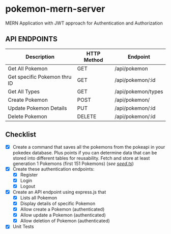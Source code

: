 # pokemon-mern-server
MERN Application with JWT approach for Authentication and Authorization

## API ENDPOINTS    

| Description                  | HTTP Method | Endpoint           |
|------------------------------|-------------|--------------------|
| Get All Pokemon              | GET         | /api/pokemon       |
| Get specific Pokemon thru ID | GET         | /api/pokemon/:id   |
| Get All Types                | GET         | /api/pokemon/types |
| Create Pokemon                | POST         | /api/pokemon/ |
| Update Pokemon Details                | PUT         | /api/pokemon/:id |
| Delete Pokemon                | DELETE         | /api/pokemon/:id |

## Checklist
- [X] Create a command that saves all the pokemons from the pokeapi in your pokedex
database. Plus points if you can determine data that can be stored into different tables
for reusability. Fetch and store at least generation 1 Pokemons (first 151 Pokemons) (*see [seed.ts](https://github.com/louispawaon/pokemon-mern/blob/main/server/src/scripts/seed.ts)*)
- [X] Create these authentication endpoints:
    - [X] Register
    - [X] Login
    - [X] Logout
- [X] Create an API endpoint using express.js that
  - [X] Lists all Pokemon
  - [X] Display details of specific Pokemon
  - [X] Allow create a Pokemon (authenticated)
  - [X] Allow update a Pokemon (authenticated)
  - [X] Allow deletion of Pokemon (authenticated)
- [X] Unit Tests